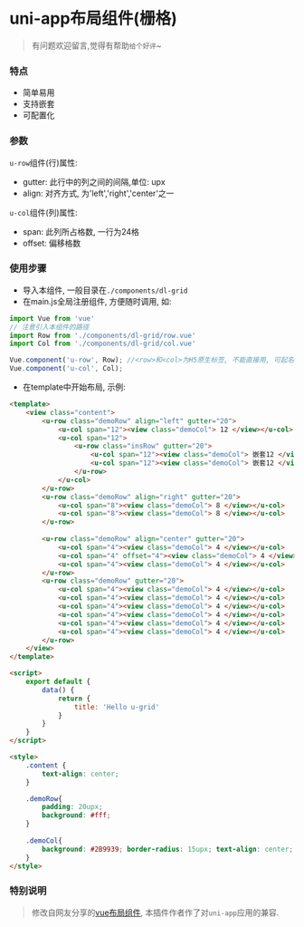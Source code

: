 # uni-app布局组件(栅格)

> 有问题欢迎留言,觉得有帮助`给个好评`~

### 特点
+ 简单易用
+ 支持嵌套
+ 可配置化

### 参数
`u-row`组件(行)属性:
+ gutter: 此行中的列之间的间隔,单位: upx
+ align: 对齐方式, 为'left','right','center'之一

`u-col`组件(列)属性:
+ span: 此列所占格数, 一行为24格
+ offset: 偏移格数

### 使用步骤
+ 导入本组件, 一般目录在`./components/dl-grid`
+ 在main.js全局注册组件, 方便随时调用, 如:

```javascript
import Vue from 'vue'
// 注意引入本组件的路径
import Row from './components/dl-grid/row.vue'
import Col from './components/dl-grid/col.vue'

Vue.component('u-row', Row); //<row>和<col>为H5原生标签, 不能直接用, 可起名<u-row>或者其他的
Vue.component('u-col', Col);
```

+ 在template中开始布局, 示例:

```html
<template>
	<view class="content">
		<u-row class="demoRow" align="left" gutter="20">
			<u-col span="12"><view class="demoCol"> 12 </view></u-col>
			<u-col span="12">
				<u-row class="insRow" gutter="20">
					<u-col span="12"><view class="demoCol"> 嵌套12 </view></u-col>
					<u-col span="12"><view class="demoCol"> 嵌套12 </view></u-col>
				</u-row>
			</u-col>
		</u-row>
		<u-row class="demoRow" align="right" gutter="20">
			<u-col span="8"><view class="demoCol"> 8 </view></u-col>
			<u-col span="8"><view class="demoCol"> 8 </view></u-col>
		</u-row>
		
		<u-row class="demoRow" align="center" gutter="20">
			<u-col span="4"><view class="demoCol"> 4 </view></u-col>
			<u-col span="4" offset="4"><view class="demoCol"> 4 </view></u-col>
			<u-col span="4"><view class="demoCol"> 4 </view></u-col>
		</u-row>
		<u-row class="demoRow" gutter="20">
			<u-col span="4"><view class="demoCol"> 4 </view></u-col>
			<u-col span="4"><view class="demoCol"> 4 </view></u-col>
			<u-col span="4"><view class="demoCol"> 4 </view></u-col>
			<u-col span="4"><view class="demoCol"> 4 </view></u-col>
			<u-col span="4"><view class="demoCol"> 4 </view></u-col>
			<u-col span="4"><view class="demoCol"> 4 </view></u-col>
		</u-row>
	</view>
</template>

<script>
	export default {
		data() {
			return {
				title: 'Hello u-grid'
			}
		}
	}
</script>

<style>
	.content {
		text-align: center;
	}

	.demoRow{
		padding: 20upx;
		background: #fff;
	}
	
	.demoCol{
		background: #2B9939; border-radius: 15upx; text-align: center; height: 70upx; color: #FFFFFF; font-size: 20upx; line-height: 70upx;
	}
</style>

```

### 特别说明
> 修改自网友分享的[vue布局组件](https://www.jianshu.com/p/ed97b1e88fae), 本插件作者作了对`uni-app`应用的兼容.
